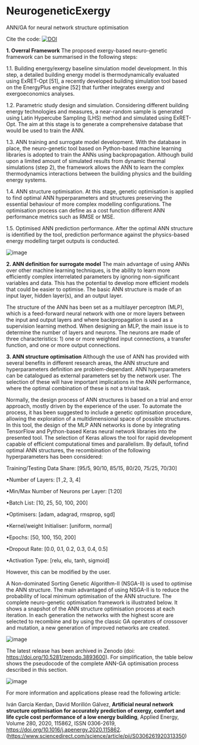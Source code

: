 # NeurogeneticExergy
ANN/GA for neural network structure optimisation

Cite the code: [![DOI](https://zenodo.org/badge/264465907.svg)](https://zenodo.org/badge/latestdoi/264465907)

**1. Overral Framework**
The proposed exergy-based neuro-genetic framework can be summarised in the following steps:

  1.1. Building energy/exergy baseline simulation model development. In this step, a detailed building energy model is thermodynamically evaluated using ExRET-Opt [51], a recently developed building simulation tool based on the EnergyPlus engine [52] that further integrates exergy and exergoeconomics analyses.

  1.2. Parametric study design and simulation. Considering different building energy technologies and measures, a near-random sample is generated using Latin Hypercube Sampling (LHS) method and simulated using ExRET-Opt. The aim at this stage is to generate a comprehensive database that would be used to train the ANN.

  1.3. ANN training and surrogate model development. With the database in place, the neuro-genetic tool based on Python-based machine learning libraries is adopted to train the ANNs using backpropagation. Although build upon a limited amount of simulated results from dynamic thermal simulations (step 2), the framework allows the ANN to learn the complex thermodynamics interactions between the building physics and the building energy systems.

  1.4. ANN structure optimisation. At this stage, genetic optimisation is applied to find optimal ANN hyperparameters and structures preserving the essential behaviour of more complex modelling configurations. The optimisation process can define as a cost function different ANN performance metrics such as RMSE or MSE.

  1.5. Optimised ANN prediction performance. After the optimal ANN structure is identified by the tool, prediction performance against the physics-based energy modelling target outputs is conducted.

![image](https://user-images.githubusercontent.com/7305986/120885198-939f4680-c5df-11eb-9033-abe033bf538a.png)

**2.  ANN definition for surrogate model**
The main advantage of using ANNs over other machine learning techniques, is the ability to learn more efficiently complex interrelated parameters by ignoring non-significant variables and data. This has the potential to develop more efficient models that could be easier to optimise. The basic ANN structure is made of an input layer, hidden layer(s), and an output layer.

The structure of the ANN has been set as a multilayer perceptron (MLP), which is a feed-forward neural network with one or more layers between the input and output layers and where backpropagation is used as a supervision learning method. When designing an MLP, the main issue is to determine the number of layers and neurons. The neurons are made of three characteristics: 1) one or more weighted input connections, a transfer function, and one or more output connections.

**3. ANN structure optimisation**
Although the use of ANN has provided with several benefits in different research areas, the ANN structure and hyperparameters definition are problem-dependant. ANN hyperparameters can be catalogued as external parameters set by the network user. The selection of these will have important implications in the ANN performance, where the optimal combination of these is not a trivial task.

Normally, the design process of ANN structures is based on a trial and error approach, mostly driven by the experience of the user. To automate the process, it has been suggested to include a genetic optimisation procedure, allowing the exploration of a multidimensional space of possible structures. In this tool, the design of the MLP ANN networks is done by integrating TensorFlow and Python-based Keras neural network libraries into the presented tool. The selection of Keras allows the tool for rapid development capable of efficient computational times and parallelism. By default, tofind optimal ANN structures, the recombination of the following hyperparameters has been considered:

Training/Testing Data Share: [95/5, 90/10, 85/15, 80/20, 75/25, 70/30]

•Number of Layers: [1 ,2, 3, 4]

•Min/Max Number of Neurons per Layer: [1:20]

•Batch List: [10, 25, 50, 100, 200]

•Optimisers: [adam, adagrad, rmsprop, sgd]

•Kernel/weight Initialiser: [uniform, normal]

•Epochs: [50, 100, 150, 200]

•Dropout Rate: [0.0, 0.1, 0.2, 0.3, 0.4, 0.5]

•Activation Type: [relu, elu, tanh, sigmoid]

However, this can be modified by the user. 

A Non-dominated Sorting Genetic Algorithm-II (NSGA-II) is used to optimise the ANN structure. The main advantaged of using NSGA-II is to reduce the probability of local minimum optimisation of the ANN structure. The complete neuro-genetic optimisation framework is illustrated below. It shows a snapshot of the ANN structure optimisation process at each iteration. In each generation the networks with the highest score are selected to recombine and by using the classic GA operators of crossover and mutation, a new generation of improved networks are created.

![image](https://user-images.githubusercontent.com/7305986/120885318-38218880-c5e0-11eb-809a-6e3f396c46f1.png)

The latest release has been archived in Zenodo (doi: https://doi.org/10.5281/zenodo.3893600). For simplification, the table below shows the pseudocode of the complete ANN-GA optimisation process described in this section.

![image](https://user-images.githubusercontent.com/7305986/120885350-56878400-c5e0-11eb-924a-6cb0dee9f952.png)

For more information and applications please read the following article:

Iván García Kerdan, David Morillón Gálvez, **Artificial neural network structure optimisation for accurately prediction of exergy, comfort and life cycle cost performance of a low energy building**, Applied Energy, Volume 280, 2020, 115862, ISSN 0306-2619, https://doi.org/10.1016/j.apenergy.2020.115862.
(https://www.sciencedirect.com/science/article/pii/S0306261920313350)
